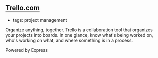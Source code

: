 [Trello.com](https://trello.com)
--------------------------------

- tags: project management

Organize anything, together. Trello is a collaboration tool that organizes your projects into boards. In one glance, know what's being worked on, who's working on what, and where something is in a process.

Powered by Express
